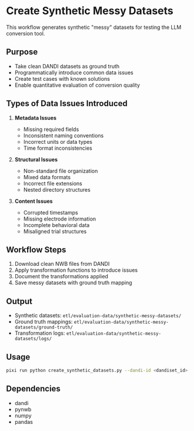 # Create Synthetic Messy Datasets

This workflow generates synthetic "messy" datasets for testing the LLM
conversion tool.

## Purpose

- Take clean DANDI datasets as ground truth
- Programmatically introduce common data issues
- Create test cases with known solutions
- Enable quantitative evaluation of conversion quality

## Types of Data Issues Introduced

1. **Metadata Issues**
   - Missing required fields
   - Inconsistent naming conventions
   - Incorrect units or data types
   - Time format inconsistencies

2. **Structural Issues**
   - Non-standard file organization
   - Mixed data formats
   - Incorrect file extensions
   - Nested directory structures

3. **Content Issues**
   - Corrupted timestamps
   - Missing electrode information
   - Incomplete behavioral data
   - Misaligned trial structures

## Workflow Steps

1. Download clean NWB files from DANDI
2. Apply transformation functions to introduce issues
3. Document the transformations applied
4. Save messy datasets with ground truth mapping

## Output

- Synthetic datasets: `etl/evaluation-data/synthetic-messy-datasets/`
- Ground truth mappings:
  `etl/evaluation-data/synthetic-messy-datasets/ground-truth/`
- Transformation logs: `etl/evaluation-data/synthetic-messy-datasets/logs/`

## Usage

```bash
pixi run python create_synthetic_datasets.py --dandi-id <dandiset_id>
```

## Dependencies

- dandi
- pynwb
- numpy
- pandas
